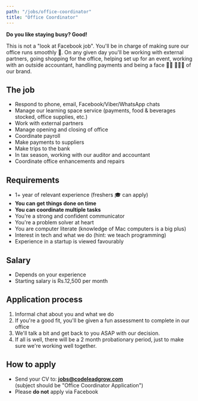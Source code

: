 ```yaml
---
path: "/jobs/office-coordinator"
title: "Office Coordinator"
---
```


**Do you like staying busy? Good!**

This is not a "look at Facebook job". You'll be in charge of making sure our office runs smoothly 🛵. On any given day you'll be working with external partners, going shopping for the office, helping set up for an event, working with an outside accountant, handling payments and being a face 💁🏽‍ 👨🏽‍💼 of our brand.

## The job

* Respond to phone, email, Facebook/Viber/WhatsApp chats
* Manage our learning space service (payments, food & beverages stocked, office supplies, etc.)
* Work with external partners
* Manage opening and closing of office
* Coordinate payroll
* Make payments to suppliers
* Make trips to the bank
* In tax season, working with our auditor and accountant
* Coordinate office enhancements and repairs

## Requirements

* 1+ year of relevant experience (freshers 🎓 can apply)
* **You can get things done on time**
* **You can coordinate multiple tasks**
* You're a strong and confident communicator
* You're a problem solver at heart
* You are computer literate (knowledge of Mac computers is a big plus)
* Interest in tech and what we do (hint: we teach programming)
* Experience in a startup is viewed favourably

## Salary

* Depends on your experience
* Starting salary is Rs.12,500 per month

## Application process

1. Informal chat about you and what we do
2. If you're a good fit, you'll be given a fun assessment to complete in our office
3. We'll talk a bit and get back to you ASAP with our decision.
4. If all is well, there will be a 2 month probationary period, just to make sure we're working well together.

## How to apply

* Send your CV to: <span class="font__highlight"><b>jobs@codeleadgrow.com</b></span>
<br />(subject should be "Office Coordinator Application")
* Please **do not** apply via Facebook